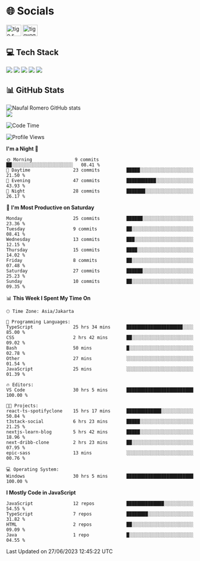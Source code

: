 <h1 align="">🌐 Socials</h1>
<p align="left">
<a href="https://linkedin.com/in/naufal-romero-putra-pratama-9ab816177/" target="blank"><img align="center" src="https://raw.githubusercontent.com/rahuldkjain/github-profile-readme-generator/master/src/images/icons/Social/linked-in-alt.svg" alt="tigo s yoga" height="30" width="40" /></a>
<a href="https://instagram.com/naufalromero" target="blank"><img align="center" src="https://raw.githubusercontent.com/rahuldkjain/github-profile-readme-generator/master/src/images/icons/Social/instagram.svg" alt="tigoyoga" height="30" width="40" /></a>
</p>


<h2 align="">💻 Tech Stack</h2>
<div align="">
 <img src="https://img.shields.io/badge/typescript-%23007ACC.svg?style=for-the-badge&logo=typescript&logoColor=white"/>
 <img src="https://img.shields.io/badge/javascript-%23323330.svg?style=for-the-badge&logo=javascript&logoColor=%23F7DF1E"/>
 <img src="https://img.shields.io/badge/react-%2320232a.svg?style=for-the-badge&logo=react&logoColor=%2361DAFB"/>
 <img src="https://img.shields.io/badge/tailwindcss-%2338B2AC.svg?style=for-the-badge&logo=tailwind-css&logoColor=white"/>
 <img src="https://img.shields.io/badge/java-%23ED8B00.svg?style=for-the-badge&logo=openjdk&logoColor=white"/>
</div>


<h2 align="">📊 GitHub Stats</h2>

![Naufal Romero GitHub stats](https://github-readme-stats-xi-nine-74.vercel.app/api?username=romves&show_icons=true&theme=tokyonight&include_all_commits=true&count_private=true)<br/>
![](https://github-readme-stats-xi-nine-74.vercel.app/api/top-langs/?username=romves&theme=tokyonight&hide_border=false&include_all_commits=true&count_private=true&layout=compact)

<!--START_SECTION:waka-->
![Code Time](http://img.shields.io/badge/Code%20Time-95%20hrs%2039%20mins-blue)

![Profile Views](http://img.shields.io/badge/Profile%20Views-6-blue)

**I'm a Night 🦉** 

```text
🌞 Morning                9 commits           ██░░░░░░░░░░░░░░░░░░░░░░░   08.41 % 
🌆 Daytime                23 commits          █████░░░░░░░░░░░░░░░░░░░░   21.50 % 
🌃 Evening                47 commits          ███████████░░░░░░░░░░░░░░   43.93 % 
🌙 Night                  28 commits          ███████░░░░░░░░░░░░░░░░░░   26.17 % 
```
📅 **I'm Most Productive on Saturday** 

```text
Monday                   25 commits          ██████░░░░░░░░░░░░░░░░░░░   23.36 % 
Tuesday                  9 commits           ██░░░░░░░░░░░░░░░░░░░░░░░   08.41 % 
Wednesday                13 commits          ███░░░░░░░░░░░░░░░░░░░░░░   12.15 % 
Thursday                 15 commits          ████░░░░░░░░░░░░░░░░░░░░░   14.02 % 
Friday                   8 commits           ██░░░░░░░░░░░░░░░░░░░░░░░   07.48 % 
Saturday                 27 commits          ██████░░░░░░░░░░░░░░░░░░░   25.23 % 
Sunday                   10 commits          ██░░░░░░░░░░░░░░░░░░░░░░░   09.35 % 
```


📊 **This Week I Spent My Time On** 

```text
🕑︎ Time Zone: Asia/Jakarta

💬 Programming Languages: 
TypeScript               25 hrs 34 mins      █████████████████████░░░░   85.00 % 
CSS                      2 hrs 42 mins       ██░░░░░░░░░░░░░░░░░░░░░░░   09.02 % 
Bash                     50 mins             █░░░░░░░░░░░░░░░░░░░░░░░░   02.78 % 
Other                    27 mins             ░░░░░░░░░░░░░░░░░░░░░░░░░   01.54 % 
JavaScript               25 mins             ░░░░░░░░░░░░░░░░░░░░░░░░░   01.39 % 

🔥 Editors: 
VS Code                  30 hrs 5 mins       █████████████████████████   100.00 % 

🐱‍💻 Projects: 
react-ts-spotifyclone    15 hrs 17 mins      █████████████░░░░░░░░░░░░   50.84 % 
t3stack-social           6 hrs 23 mins       █████░░░░░░░░░░░░░░░░░░░░   21.25 % 
nextjs-learn-blog        5 hrs 42 mins       █████░░░░░░░░░░░░░░░░░░░░   18.96 % 
next-dribb-clone         2 hrs 23 mins       ██░░░░░░░░░░░░░░░░░░░░░░░   07.95 % 
epic-sass                13 mins             ░░░░░░░░░░░░░░░░░░░░░░░░░   00.76 % 

💻 Operating System: 
Windows                  30 hrs 5 mins       █████████████████████████   100.00 % 
```

**I Mostly Code in JavaScript** 

```text
JavaScript               12 repos            ██████████████░░░░░░░░░░░   54.55 % 
TypeScript               7 repos             ████████░░░░░░░░░░░░░░░░░   31.82 % 
HTML                     2 repos             ██░░░░░░░░░░░░░░░░░░░░░░░   09.09 % 
Java                     1 repo              █░░░░░░░░░░░░░░░░░░░░░░░░   04.55 % 
```




 Last Updated on 27/06/2023 12:45:22 UTC
<!--END_SECTION:waka-->
